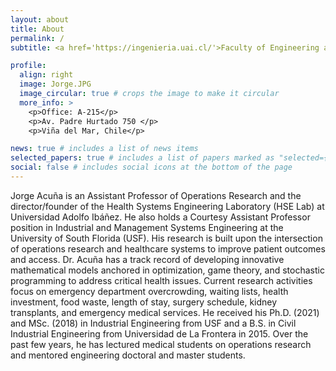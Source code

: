 ```yaml
---
layout: about
title: About
permalink: /
subtitle: <a href='https://ingenieria.uai.cl/'>Faculty of Engineering and Sciences. UAI

profile:
  align: right
  image: Jorge.JPG
  image_circular: true # crops the image to make it circular
  more_info: >
    <p>Office: A-215</p>
    <p>Av. Padre Hurtado 750 </p>
    <p>Viña del Mar, Chile</p>

news: true # includes a list of news items
selected_papers: true # includes a list of papers marked as "selected={true}"
social: false # includes social icons at the bottom of the page
---
```


Jorge Acuña is an Assistant Professor of Operations Research and the director/founder of the Health Systems Engineering Laboratory (HSE Lab) at Universidad Adolfo Ibáñez. He also holds a Courtesy Assistant Professor position in Industrial and Management Systems Engineering at the University of South Florida (USF). His research is built upon the intersection of operations research and healthcare systems to improve patient outcomes and access. Dr. Acuña has a track record of developing innovative mathematical models anchored in optimization, game theory, and stochastic programming to address critical health issues. Current research activities focus on emergency department overcrowding, waiting lists, health investment, food waste, length of stay, surgery schedule, kidney transplants, and emergency medical services. He received his Ph.D. (2021) and MSc. (2018) in Industrial Engineering from USF and a B.S. in Civil Industrial Engineering from Universidad de La Frontera in 2015. Over the past few years, he has lectured medical students on operations research and mentored engineering doctoral and master students.  
